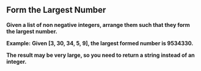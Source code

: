 ## Form the Largest Number ##

**Given a list of non negative integers, arrange them such that they form the largest number.**

**Example:** 
**Given [3, 30, 34, 5, 9], the largest formed number is 9534330.**

**The result may be very large, so you need to return a string instead of an integer.**
